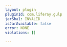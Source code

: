```yaml
---
layout: plugin
pluginId: com.liferay.gulp
jarSha1: INVALID
isJarAvailable: false
error: NONE
violations: []

---
```

